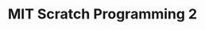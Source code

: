 --- 
layout: course_detail 
title: "MIT Scratch Programming 2" 
courseTitle: "MIT Scratch Programming 2" 
courseDescription: "Learn advanced Scratch programming, unleash your creativity, and share your work with young programmers from all over the world" 
topTitleLine1: "MIT Scratch Programming Advanced" 
topTitleLine2: "Innovative programming and practice" 
topGradeLevel: "Grade K-6" 
topIntroText: "Scratch is a programming tool for teenagers developed by MIT. Using Scratch, you can write your own interactive media, such as stories, games, animations, and then you can share your ideas with the world. This course is Scratch's advanced   course, in which you will learn more and more interesting Scratch applications" 
bgTitle: "MIT Scratch Programming Advanced" 
bgImageUrl: "img/my/scratch/scratchbg2.jpg" 
bgText: "Further improve your programming skills" 
bgLearnMoreText: "Learn more about MIT Scratch" 
bgLearnMoreLink: "https://www.youtube.com/embed/jXUZaf5D12A?autoplay=1" 
aboutTitle: "About the course" 
aboutText: "Learn higher-level Scratch programming to further improve coding skills" 
aboutCategoryTitle: "Category" 
aboutCategory: "Game Programming" 
aboutGradeLevelTitle: "Appropriate grade" 
aboutGradeLevel: "K-6" 
aboutLevel: "L1 Block Coding" 
aboutSkillLevelTitle: "Advanced Level" 
aboutSkillLevel: "Beginner" 
aboutRatioTitle: "Teacher-student ratio" 
aboutRatio: "less than 1:4" 
promotion1: 
  enabled: "true" 
  title: "Learn Practical Programming Apps with Scratch" 
  text: "Scratch is an educational platform developed by the well-known MIT Media Lab for primary and middle school students to learn computer programming. Scratch high-level programming provides students with richer application scenarios, not only can it continue to deepen programming concepts, but also more interesting projects can be learned." 
  imageUrl: "img/my/scratch/scratch1.png" 
promotion2:  
  enabled: "true" 
  title: "Challenge Your Creativity" 
  text: "More than a million people in different parts of the world are making their own Scratch projects, and more than 25 million programs have been published on the Scratch sharing platform. Come and join this community to show your creativity." 
  imageUrl: "img/my/scratch/scratch2.png" 
promotion3:  
  enabled: "true" 
  title: "Learn the Principles of Programming with Fun" 
  text: "Scratch perfectly integrates programming concepts into the production of animation and games. When you complete your own work, you have already mastered the basic concepts of programming such as variables, loops, functions, etc. Get a solid foundation in learning real programming." 
  imageUrl: "img/my/scratch/scratch3.png" 
promotion4:  
  enabled: "true" 
  title: "Publish and Share Your Own Programs" 
  text: "Publish your program on MIT's Scratch program sharing platform, exchange your work with young programmers from all over the world, and let everyone praise your creativity!" 
  imageUrl: "img/my/scratch/scratch4.png" 
promotion5:  
  enabled: "true" 
  title: "Learning more than just programming" 
  text: "Computer programming ability is an integral part of today's social culture, because learning programming simultaneously cultivates logical thinking, calculation ability, innovation and imagination. Children gain confidence while programming to solve problems!" 
  imageUrl: "img/my/scratch/scratch5.jpg" 
curriculum:  
  enabled: "false" 
goalsTitle: "Course Learning Gains and Goals" 
goals:  
- icon: "icon-Gears" 
  text: "Master basic graphics programming languages ​​and algorithms" 
- icon: "icon-Coding" 
  text: "Hands-on multimedia, animation, movies and games" 
- icon: "icon-Puzzle" 
  text: "Lead students understand computers and stimulate interest in programming" 
- icon: "icon-Server" 
  text: "Learn hands-on problem-solving skills in practice" 
- icon: "icon-Idea" 
  text: "Cultivate the ability of scientific innovation and teamwork" 
- icon: "icon-Key" 
  text: "Train students' ability to adapt to the new environment and participate in the final Scratch competition" 
highlightsTitle: "Teaching Features" 
sessionsEnabled: "false" 
sessionsTitle: "Choose the course time that suits you" 
sessionsTimeTitle: "Time" 
sessionsDateTitle: "Date" 
sessionsLocationTitle: "Location" 
sessions:  
- date: "June 18 - June 22" 
  time: "9:00AM - 12:00PM" 
  location: "Irvine" 
- date: "July 9th - July 12th" 
  time: "1:00PM - 4:00PM" 
  location: "Irvine" 
- date: "August 6th - August 10th" 
  time: "9:00AM - 12:00PM" 
  location: "Irvine" 
registrationEnabled: "true" 
registrationTitle: "" 
priceTitle: "Registration" 
price: "" 
allCreditCards: "" 
priceItems:  
- "First lesson free trial, no payment required" 
- "The teacher-student ratio is 1:4, ensuring the quality of teaching" 
- "Hands-on projects, competition and entrepreneurship as the goal" 
- "Application services for high schools and colleges" 
registrationLink: "https://jinshuju.net/f/0KnUba" 
registerNow: "I want to register" 
faq:  
  enabled: "false" 
locations:  
- name: "Irvine Irvine Programming Thinking Classroom Address" 
  address1: "920 Roosevelt, Suite 200" 
  address2: "Irvine, CA 92620" 
  addressMap: "970 Roosevelt, Irvine, CA 92620" 
- name: "Arcadia programming thinking classroom address" 
  address1: "7 W Foothill Blvd, Suite 204" 
  address2: "Arcadia, CA 91006" 
  addressMap: "7 W Foothill Blvd, Arcadia, CA 91006" 
- name: "Rancho Cucamonga programming thinking classroom address" 
  address1: "10570 E Foothill Blvd, Suite 230" 
  address2: "Rancho Cucamonga, CA 91730" 
  addressMap: "10570 E Foothill Blvd., Rancho Cucamonga, CA 91730" 
promotionText: "Want to join the fun and learn programming now?" 
promotionButtonText: "Contact Us" 
promotionUrl: "contact-us-cn.html" 
engUrl: "scratch2.html" 
cnUrl: "scratch2c.html" 
---